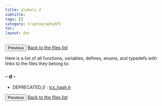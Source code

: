 ```yaml
---
title: globals_d
subtitle:
tags: []
category: CryptographyAPI
toc:
layout: doc
---
```


<button class="uk-button uk-button-default uk-button-small uk-margin-medium-top" onclick="history.back()">Previous</button>
<a class="uk-button uk-button-default uk-button-small uk-margin-medium-top crypto-button" href="../../crypto-api/files">Back to the files list</a>

<div class="textblock">Here is a list of all functions, variables, defines, enums, and typedefs with links to the files they belong to:</div>

<h3><a id="index_d"></a>- d -</h3><ul>
<li>DEPRECATED_0
: <a class="el" href="../lcx__hash_8h#a83490ac84757a8bc00ff719ed807e117a2c94f56ccb4a90fb6a493e07d754c5b7">lcx_hash.h</a>
</li>
</ul>
<button class="uk-button uk-button-default uk-button-small uk-margin-medium-top" onclick="history.back()">Previous</button>
<a class="uk-button uk-button-default uk-button-small uk-margin-medium-top crypto-button" href="../../crypto-api/files">Back to the files list</a>
